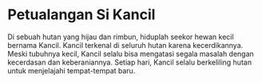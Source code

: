 # Petualangan Si Kancil

Di sebuah hutan yang hijau dan rimbun, hiduplah seekor hewan kecil bernama Kancil. Kancil terkenal di seluruh hutan karena kecerdikannya. Meski tubuhnya kecil, Kancil selalu bisa mengatasi segala masalah dengan kecerdasan dan keberaniannya. Setiap hari, Kancil selalu berkeliling hutan untuk menjelajahi tempat-tempat baru.